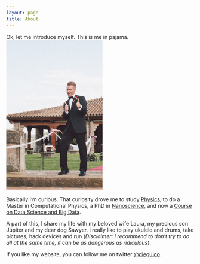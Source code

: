 ```yaml
---
layout: page
title: About
---
```


Ok, let me introduce myself. This is me in pajama. 
![Suit up!](/assets/me.jpg)

Basically I’m curious. That curiosity drove me to study [Physics](http://www.ub.edu/fisica/en/), to do a Master in Computational Physics, a PhD in [Nanoscience](http://www.ub.edu/in2ub/doctorat_nanociencia/index.php?option=com_content&view=article&id=27:home-cat-2&catid=9:english&lang=en&Itemid=102), and now a [Course on Data Science and Big Data](http://www.ub.edu/datascience/). 

A part of this, I share my life with my beloved wife Laura, my precious son Júpiter and my dear dog Sawyer. I really like to play ukulele and drums, take pictures, hack devices and run (*Disclaimer: I recommend to don’t try to do all at the same time, it can be as dangerous as ridiculous*).  

If you like my website, you can follow me on twitter [@dieguico](https://twitter.com/dieguico).
